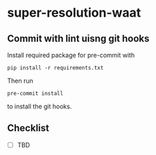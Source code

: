 # super-resolution-waat

## Commit with lint uisng git hooks
Install required package for pre-commit with
```
pip install -r requirements.txt
```
Then run
```
pre-commit install
```
to install the git hooks.

## Checklist
- [ ] TBD